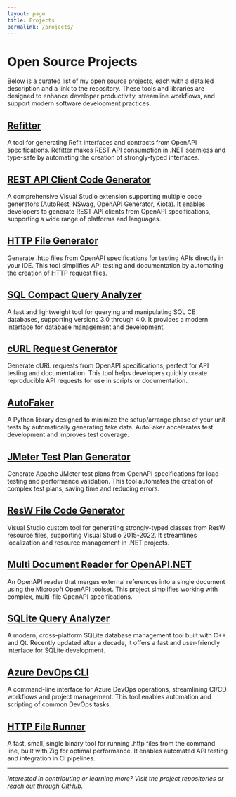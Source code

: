 ```yaml
---
layout: page
title: Projects
permalink: /projects/
---
```


# Open Source Projects

Below is a curated list of my open source projects, each with a detailed description and a link to the repository. These tools and libraries are designed to enhance developer productivity, streamline workflows, and support modern software development practices.


## [Refitter](https://github.com/christianhelle/refitter)

A tool for generating Refit interfaces and contracts from OpenAPI specifications. Refitter makes REST API consumption in .NET seamless and type-safe by automating the creation of strongly-typed interfaces.

## [REST API Client Code Generator](https://github.com/christianhelle/apiclientcodegen)

A comprehensive Visual Studio extension supporting multiple code generators (AutoRest, NSwag, OpenAPI Generator, Kiota). It enables developers to generate REST API clients from OpenAPI specifications, supporting a wide range of platforms and languages.

## [HTTP File Generator](https://github.com/christianhelle/httpgenerator)

Generate .http files from OpenAPI specifications for testing APIs directly in your IDE. This tool simplifies API testing and documentation by automating the creation of HTTP request files.

## [SQL Compact Query Analyzer](https://github.com/christianhelle/sqlcequery)

A fast and lightweight tool for querying and manipulating SQL CE databases, supporting versions 3.0 through 4.0. It provides a modern interface for database management and development.

## [cURL Request Generator](https://github.com/christianhelle/curlgenerator)

Generate cURL requests from OpenAPI specifications, perfect for API testing and documentation. This tool helps developers quickly create reproducible API requests for use in scripts or documentation.

## [AutoFaker](https://github.com/christianhelle/autofaker)

A Python library designed to minimize the setup/arrange phase of your unit tests by automatically generating fake data. AutoFaker accelerates test development and improves test coverage.

## [JMeter Test Plan Generator](https://github.com/christianhelle/jmetercodegen)

Generate Apache JMeter test plans from OpenAPI specifications for load testing and performance validation. This tool automates the creation of complex test plans, saving time and reducing errors.

## [ResW File Code Generator](https://github.com/christianhelle/reswcodegen)

Visual Studio custom tool for generating strongly-typed classes from ResW resource files, supporting Visual Studio 2015-2022. It streamlines localization and resource management in .NET projects.

## [Multi Document Reader for OpenAPI.NET](https://github.com/christianhelle/oasreader)

An OpenAPI reader that merges external references into a single document using the Microsoft OpenAPI toolset. This project simplifies working with complex, multi-file OpenAPI specifications.

## [SQLite Query Analyzer](https://github.com/christianhelle/sqlitequery)

A modern, cross-platform SQLite database management tool built with C++ and Qt. Recently updated after a decade, it offers a fast and user-friendly interface for SQLite development.

## [Azure DevOps CLI](https://github.com/christianhelle/azdocli)

A command-line interface for Azure DevOps operations, streamlining CI/CD workflows and project management. This tool enables automation and scripting of common DevOps tasks.

## [HTTP File Runner](https://github.com/christianhelle/httprunner)

A fast, small, single binary tool for running .http files from the command line, built with Zig for optimal performance. It enables automated API testing and integration in CI pipelines.

---

*Interested in contributing or learning more? Visit the project repositories or reach out through [GitHub](https://github.com/christianhelle).*
